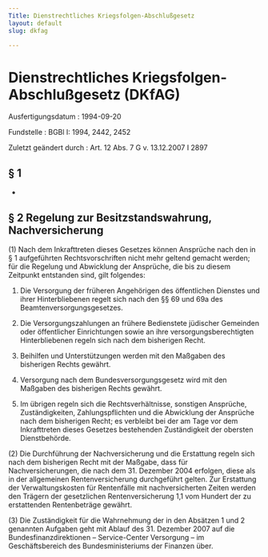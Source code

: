 ```yaml
---
Title: Dienstrechtliches Kriegsfolgen-Abschlußgesetz
layout: default
slug: dkfag

---
```


# Dienstrechtliches Kriegsfolgen-Abschlußgesetz (DKfAG)

Ausfertigungsdatum
:   1994-09-20

Fundstelle
:   BGBl I: 1994, 2442, 2452

Zuletzt geändert durch
:   Art. 12 Abs. 7 G v. 13.12.2007 I 2897


## § 1

-


## § 2 Regelung zur Besitzstandswahrung, Nachversicherung

(1) Nach dem Inkrafttreten dieses Gesetzes können Ansprüche nach den
in § 1 aufgeführten Rechtsvorschriften nicht mehr geltend gemacht
werden; für die Regelung und Abwicklung der Ansprüche, die bis zu
diesem Zeitpunkt entstanden sind, gilt folgendes:

1.  Die Versorgung der früheren Angehörigen des öffentlichen Dienstes und
    ihrer Hinterbliebenen regelt sich nach den §§ 69 und 69a des
    Beamtenversorgungsgesetzes.


2.  Die Versorgungszahlungen an frühere Bedienstete jüdischer Gemeinden
    oder öffentlicher Einrichtungen sowie an ihre versorgungsberechtigten
    Hinterbliebenen regeln sich nach dem bisherigen Recht.


3.  Beihilfen und Unterstützungen werden mit den Maßgaben des bisherigen
    Rechts gewährt.


4.  Versorgung nach dem Bundesversorgungsgesetz wird mit den Maßgaben des
    bisherigen Rechts gewährt.


5.  Im übrigen regeln sich die Rechtsverhältnisse, sonstigen Ansprüche,
    Zuständigkeiten, Zahlungspflichten und die Abwicklung der Ansprüche
    nach dem bisherigen Recht; es verbleibt bei der am Tage vor dem
    Inkrafttreten dieses Gesetzes bestehenden Zuständigkeit der obersten
    Dienstbehörde.




(2) Die Durchführung der Nachversicherung und die Erstattung regeln
sich nach dem bisherigen Recht mit der Maßgabe, dass für
Nachversicherungen, die nach dem 31. Dezember 2004 erfolgen, diese als
in der allgemeinen Rentenversicherung durchgeführt gelten. Zur
Erstattung der Verwaltungskosten für Rentenfälle mit nachversicherten
Zeiten werden den Trägern der gesetzlichen Rentenversicherung 1,1 vom
Hundert der zu erstattenden Rentenbeträge gewährt.

(3) Die Zuständigkeit für die Wahrnehmung der in den Absätzen 1 und 2
genannten Aufgaben geht mit Ablauf des 31. Dezember 2007 auf die
Bundesfinanzdirektionen – Service-Center Versorgung – im
Geschäftsbereich des Bundesministeriums der Finanzen über.


